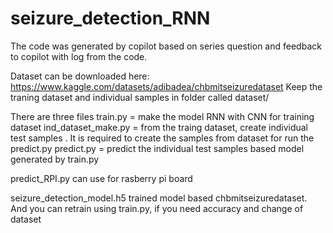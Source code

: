 # seizure_detection_RNN
The code was generated by copilot based on series question and feedback to copilot with log from the code.

Dataset can be downloaded here: https://www.kaggle.com/datasets/adibadea/chbmitseizuredataset
Keep the traning dataset and individual samples in folder called dataset/

There are three files
train.py = make the model RNN with CNN for training dataset
ind_dataset_make.py = from the traing dataset, create individual test samples . It is required to create the samples from dataset for run the predict.py
predict.py = predict the individual test samples based model generated by train.py

predict_RPI.py can use for rasberry pi board

seizure_detection_model.h5 trained model based chbmitseizuredataset. And you can retrain using train.py, if you need accuracy and change of dataset

